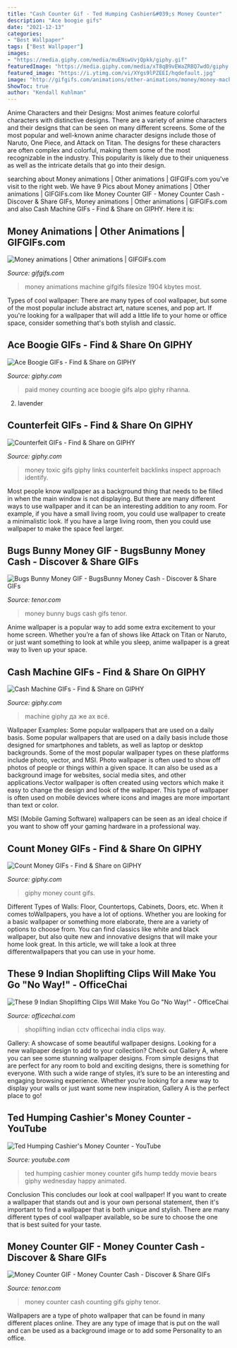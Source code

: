 ```yaml
---
title: "Cash Counter Gif - Ted Humping Cashier&#039;s Money Counter"
description: "Ace boogie gifs"
date: "2021-12-13"
categories:
- "Best Wallpaper"
tags: ["Best Wallpaper"]
images:
- "https://media.giphy.com/media/muENswUvjQpkk/giphy.gif"
featuredImage: "https://media.giphy.com/media/xT8qB9vEWaZRBQ7wdO/giphy.gif"
featured_image: "https://i.ytimg.com/vi/XYgs9lPZEEI/hqdefault.jpg"
image: "http://gifgifs.com/animations/other-animations/money/money-machine.gif"
ShowToc: true
author: "Kendall Kuhlman"
---
```



Anime Characters and their Designs: Most animes feature colorful characters with distinctive designs.
There are a variety of anime characters and their designs that can be seen on many different screens. Some of the most popular and well-known anime character designs include those of Naruto, One Piece, and Attack on Titan. The designs for these characters are often complex and colorful, making them some of the most recognizable in the industry. This popularity is likely due to their uniqueness as well as the intricate details that go into their design.

	

		
searching about Money animations | Other animations | GIFGIFs.com you've visit to the right web. We have 9 Pics about Money animations | Other animations | GIFGIFs.com like Money Counter GIF - Money Counter Cash - Discover &amp; Share GIFs, Money animations | Other animations | GIFGIFs.com and also Cash Machine GIFs - Find &amp; Share on GIPHY. Here it is:
		
    
## Money Animations | Other Animations | GIFGIFs.com

<img loading=lazy src="http://gifgifs.com/animations/other-animations/money/money-machine.gif" onerror="this.onerror=null;this.src='https://tse1.mm.bing.net/th?id=OIP.RmjDNn7lhaLATRNfBb8cYwHaDL&amp;pid=15.1';" alt="Money animations | Other animations | GIFGIFs.com">

_Source: gifgifs.com_

>money animations machine gifgifs filesize 1904 kbytes most. 

	

Types of cool wallpaper:
There are many types of cool wallpaper, but some of the most popular include abstract art, nature scenes, and pop art. If you're looking for a wallpaper that will add a little life to your home or office space, consider something that's both stylish and classic.

    
## Ace Boogie GIFs - Find &amp; Share On GIPHY

<img loading=lazy src="https://media.giphy.com/media/muENswUvjQpkk/giphy.gif" onerror="this.onerror=null;this.src='https://tse2.mm.bing.net/th?id=OIP.jdJzcEFApSWePEyG_90bRAHaEv&amp;pid=15.1';" alt="Ace Boogie GIFs - Find &amp; Share on GIPHY">

_Source: giphy.com_

>paid money counting ace boogie gifs alpo giphy rihanna. 

	

2. lavender 

    
## Counterfeit GIFs - Find &amp; Share On GIPHY

<img loading=lazy src="https://media.giphy.com/media/xT8qB9vEWaZRBQ7wdO/giphy.gif" onerror="this.onerror=null;this.src='https://tse2.mm.bing.net/th?id=OIP.yKUaf7MLgENIg9sUAUfTLwHaD_&amp;pid=15.1';" alt="Counterfeit GIFs - Find &amp; Share on GIPHY">

_Source: giphy.com_

>money toxic gifs giphy links counterfeit backlinks inspect approach identify. 

	

Most people know wallpaper as a background thing that needs to be filled in when the main window is not displaying. But there are many different ways to use wallpaper and it can be an interesting addition to any room. For example, if you have a small living room, you could use wallpaper to create a minimalistic look. If you have a large living room, then you could use wallpaper to make the space feel larger.

    
## Bugs Bunny Money GIF - BugsBunny Money Cash - Discover &amp; Share GIFs

<img loading=lazy src="https://media1.tenor.com/images/7b02799e8956ad375c39ba2710795003/tenor.gif?itemid=10654881" onerror="this.onerror=null;this.src='https://tse1.mm.bing.net/th?id=OIP.ewJ5nolWrTdcObonEHlQAwHaE6&amp;pid=15.1';" alt="Bugs Bunny Money GIF - BugsBunny Money Cash - Discover &amp; Share GIFs">

_Source: tenor.com_

>money bunny bugs cash gifs tenor. 

	

Anime wallpaper is a popular way to add some extra excitement to your home screen. Whether you’re a fan of shows like Attack on Titan or Naruto, or just want something to look at while you sleep, anime wallpaper is a great way to liven up your space.

    
## Cash Machine GIFs - Find &amp; Share On GIPHY

<img loading=lazy src="https://media.giphy.com/media/DjrnNT4lT81gc/giphy.gif" onerror="this.onerror=null;this.src='https://tse2.mm.bing.net/th?id=OIP.qnRw7VRilPxauUJM0M8kEAHaFd&amp;pid=15.1';" alt="Cash Machine GIFs - Find &amp; Share on GIPHY">

_Source: giphy.com_

>machine giphy да же ах всё. 

	

Wallpaper Examples: Some popular wallpapers that are used on a daily basis.
Some popular wallpapers that are used on a daily basis include those designed for smartphones and tablets, as well as laptop or desktop backgrounds. Some of the most popular wallpaper types on these platforms include photo, vector, and MSI. 
Photo wallpaper is often used to show off photos of people or things within a given space. It can also be used as a background image for websites, social media sites, and other applications.Vector wallpaper is often created using vectors which make it easy to change the design and look of the wallpaper. This type of wallpaper is often used on mobile devices where icons and images are more important than text or color. 

MSI (Mobile Gaming Software) wallpapers can be seen as an ideal choice if you want to show off your gaming hardware in a professional way.

    
## Count Money GIFs - Find &amp; Share On GIPHY

<img loading=lazy src="https://media.giphy.com/media/l0HlIvLpzz624GAUM/giphy.gif" onerror="this.onerror=null;this.src='https://tse2.mm.bing.net/th?id=OIP.5iNOvogMNfBcuVyxQpfVuAHaFj&amp;pid=15.1';" alt="Count Money GIFs - Find &amp; Share on GIPHY">

_Source: giphy.com_

>giphy money count gifs. 

	

Different Types of Walls: Floor, Countertops, Cabinets, Doors, etc.
When it comes toWallpapers, you have a lot of options. Whether you are looking for a basic wallpaper or something more elaborate, there are a variety of options to choose from. You can find classics like white and black wallpaper, but also quite new and innovative designs that will make your home look great. In this article, we will take a look at three differentwallpapers that you can use in your home.

    
## These 9 Indian Shoplifting Clips Will Make You Go &quot;No Way!&quot; - OfficeChai

<img loading=lazy src="https://www.officechai.com/wp-content/uploads/2016/05/Samsung_Galaxy_S7_Edge_live_robbery_in_mobile_store-1.gif" onerror="this.onerror=null;this.src='https://tse4.mm.bing.net/th?id=OIP.vBXramVR89XxSWMF-M5KbQHaEj&amp;pid=15.1';" alt="These 9 Indian Shoplifting Clips Will Make You Go &quot;No Way!&quot; - OfficeChai">

_Source: officechai.com_

>shoplifting indian cctv officechai india clips way. 

	

Gallery: A showcase of some beautiful wallpaper designs.
Looking for a new wallpaper design to add to your collection? Check out Gallery A, where you can see some stunning wallpaper designs. From simple designs that are perfect for any room to bold and exciting designs, there is something for everyone. With such a wide range of styles, it’s sure to be an interesting and engaging browsing experience. Whether you’re looking for a new way to display your walls or just want some new inspiration, Gallery A is the perfect place to go!





	
	
    
## Ted Humping Cashier&#039;s Money Counter - YouTube

<img loading=lazy src="https://i.ytimg.com/vi/XYgs9lPZEEI/hqdefault.jpg" onerror="this.onerror=null;this.src='https://tse1.mm.bing.net/th?id=OIP.4ksUWGyWfOpbuKKmmuEWyQHaFj&amp;pid=15.1';" alt="Ted Humping Cashier&#039;s Money Counter - YouTube">

_Source: youtube.com_

>ted humping cashier money counter gifs hump teddy movie bears giphy wednesday happy animated. 

	

Conclusion
This concludes our look at cool wallpaper! If you want to create a wallpaper that stands out and is your own personal statement, then it's important to find a wallpaper that is both unique and stylish. There are many different types of cool wallpaper available, so be sure to choose the one that is best suited for your taste.

    
## Money Counter GIF - Money Counter Cash - Discover &amp; Share GIFs

<img loading=lazy src="https://media1.tenor.com/images/0696b3bc3d641c974bd0a9c73a7e9c1d/tenor.gif?itemid=12427148" onerror="this.onerror=null;this.src='https://tse4.mm.bing.net/th?id=OIP.BpazvD1kHJdL0KnHOn6cHQHaDB&amp;pid=15.1';" alt="Money Counter GIF - Money Counter Cash - Discover &amp; Share GIFs">

_Source: tenor.com_

>money counter cash counting gifs giphy tenor. 

	



Wallpapers are a type of photo wallpaper that can be found in many different places online. They are any type of image that is put on the wall and can be used as a background image or to add some Personality to an office.


